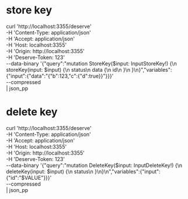 # store key

curl 'http://localhost:3355/deserve' \
    -H 'Content-Type: application/json' \
    -H 'Accept: application/json' \
    -H 'Host: localhost:3355' \
    -H 'Origin: http://localhost:3355' \
    -H 'Deserve-Token: 123' \
    --data-binary '{"query":"mutation StoreKey($input: InputStoreKey!) {\n  storeKey(input: $input) {\n    status\n    data {\n      id\n    }\n  }\n}","variables":{"input":{"data":"{\"b\":123,\"c\":{\"d\":true}}"}}}' \
    --compressed \
    | json_pp



# delete key

curl 'http://localhost:3355/deserve' \
    -H 'Content-Type: application/json' \
    -H 'Accept: application/json' \
    -H 'Host: localhost:3355' \
    -H 'Origin: http://localhost:3355' \
    -H 'Deserve-Token: 123' \
    --data-binary '{"query":"mutation DeleteKey($input: InputDeleteKey!) {\n  deleteKey(input: $input) {\n    status\n  }\n}\n","variables":{"input":{"id":"$VALUE"}}}' \
    --compressed \
    | json_pp
